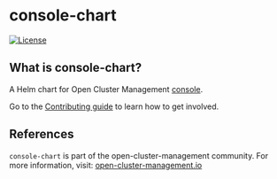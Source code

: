 [comment]: # ( Copyright Contributors to the Open Cluster Management project )

# console-chart

[![License](https://img.shields.io/:license-apache-blue.svg)](http://www.apache.org/licenses/LICENSE-2.0.html)

## What is console-chart?
A Helm chart for Open Cluster Management [console](https://github.com/open-cluster-management/console).

Go to the [Contributing guide](CONTRIBUTING.md) to learn how to get involved.

## References
`console-chart` is part of the open-cluster-management community. For more information, visit: [open-cluster-management.io](https://open-cluster-management.io)
